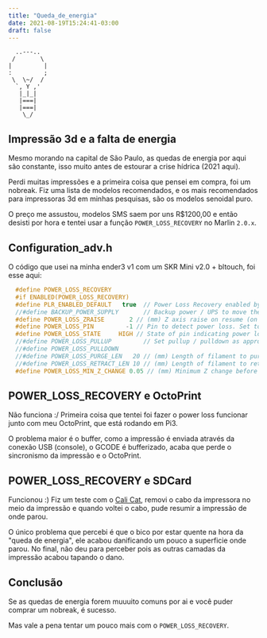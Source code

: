 ```yaml
---
title: "Queda_de_energia"
date: 2021-08-19T15:24:41-03:00
draft: false
---
```


```img
  ..---..
 /       \
|         |
:         ;
 \  \~/  /
  `, Y ,'
   |_|_|
   |===|
   |===|
    \_/
```

## Impressão 3d e a falta de energia

Mesmo morando na capital de São Paulo, as quedas de energia por aqui são
constante, isso muito antes de estourar a crise hídrica (2021 aqui).

Perdi muitas impressões e a primeira coisa que pensei em compra, foi um nobreak.
Fiz uma lista de modelos recomendados, e os mais recomendados para impressoras
3d em minhas pesquisas, são os modelos senoidal puro.

O preço me assustou, modelos SMS saem por uns R$1200,00 e então desisti por hora
e tentei usar a função `POWER_LOSS_RECOVERY` no Marlin `2.0.x`.

## Configuration_adv.h

O código que usei na minha ender3 v1 com um SKR Mini v2.0 + bltouch, foi esse
aqui:

```c
  #define POWER_LOSS_RECOVERY
  #if ENABLED(POWER_LOSS_RECOVERY)
  #define PLR_ENABLED_DEFAULT   true  // Power Loss Recovery enabled by default. (Set with 'M413 Sn' & M500)
  //#define BACKUP_POWER_SUPPLY       // Backup power / UPS to move the steppers on power loss
  #define POWER_LOSS_ZRAISE       2 // (mm) Z axis raise on resume (on power loss with UPS)
  #define POWER_LOSS_PIN         -1 // Pin to detect power loss. Set to -1 to disable default pin on boards without module.
  #define POWER_LOSS_STATE     HIGH // State of pin indicating power loss
  //#define POWER_LOSS_PULLUP         // Set pullup / pulldown as appropriate for your sensor
  //#define POWER_LOSS_PULLDOWN
  //#define POWER_LOSS_PURGE_LEN   20 // (mm) Length of filament to purge on resume
  //#define POWER_LOSS_RETRACT_LEN 10 // (mm) Length of filament to retract on fail. Requires backup power.
  #define POWER_LOSS_MIN_Z_CHANGE 0.05 // (mm) Minimum Z change before saving power-loss data

```

## POWER_LOSS_RECOVERY e OctoPrint

Não funciona :/ 
Primeira coisa que tentei foi fazer o power loss funcionar junto com meu
OctoPrint, que está rodando em Pi3. 

O problema maior é o buffer, como a impressão é enviada através da conexão USB
(console), o GCODE é bufferizado, acaba que perde o sincronismo da impressão e o
OctoPrint.

## POWER_LOSS_RECOVERY e SDCard

Funcionou :)
Fiz um teste com o [Cali Cat](https://www.thingiverse.com/thing:1545913), removi
o cabo da impressora no meio da impressão e quando voltei o cabo, pude resumir a 
impressão de onde parou.

O único problema que percebi é que o bico por estar quente na hora da "queda de
energia", ele acabou danificando um pouco a superficie onde parou. No final, não
deu para perceber pois as outras camadas da impressão acabou tapando o dano.

## Conclusão

Se as quedas de energia forem muuuito comuns por ai e você puder comprar um 
nobreak, é sucesso.

Mas vale a pena tentar um pouco mais com o `POWER_LOSS_RECOVERY`.
